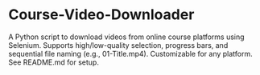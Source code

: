 # Course-Video-Downloader
A Python script to download videos from online course platforms using Selenium. Supports high/low-quality selection, progress bars, and sequential file naming (e.g., 01-Title.mp4). Customizable for any platform. See README.md for setup.
